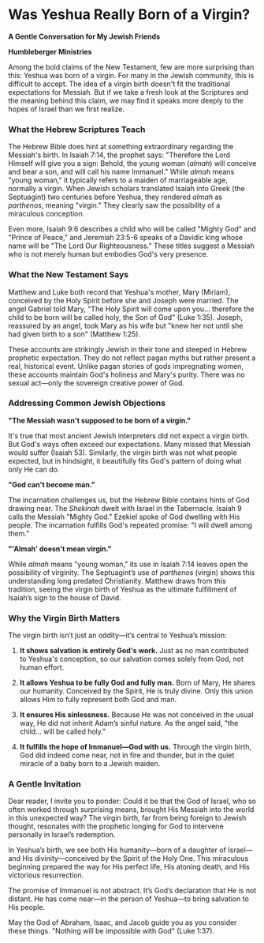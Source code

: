 # Was Yeshua Really Born of a Virgin?

**A Gentle Conversation for My Jewish Friends**

**Humbleberger Ministries**

Among the bold claims of the New Testament, few are more surprising than this: Yeshua was born of a virgin. For many in the Jewish community, this is difficult to accept. The idea of a virgin birth doesn't fit the traditional expectations for Messiah. But if we take a fresh look at the Scriptures and the meaning behind this claim, we may find it speaks more deeply to the hopes of Israel than we first realize.

### What the Hebrew Scriptures Teach

The Hebrew Bible does hint at something extraordinary regarding the Messiah's birth. In Isaiah 7:14, the prophet says: "Therefore the Lord Himself will give you a sign: Behold, the young woman (*almah*) will conceive and bear a son, and will call his name Immanuel." While *almah* means "young woman," it typically refers to a maiden of marriageable age, normally a virgin. When Jewish scholars translated Isaiah into Greek (the Septuagint) two centuries before Yeshua, they rendered *almah* as *parthenos*, meaning "virgin." They clearly saw the possibility of a miraculous conception.

Even more, Isaiah 9:6 describes a child who will be called "Mighty God" and "Prince of Peace," and Jeremiah 23:5-6 speaks of a Davidic king whose name will be "The Lord Our Righteousness." These titles suggest a Messiah who is not merely human but embodies God's very presence.

### What the New Testament Says

Matthew and Luke both record that Yeshua's mother, Mary (Miriam), conceived by the Holy Spirit before she and Joseph were married. The angel Gabriel told Mary, "The Holy Spirit will come upon you... therefore the child to be born will be called holy, the Son of God" (Luke 1:35). Joseph, reassured by an angel, took Mary as his wife but "knew her not until she had given birth to a son" (Matthew 1:25).

These accounts are strikingly Jewish in their tone and steeped in Hebrew prophetic expectation. They do not reflect pagan myths but rather present a real, historical event. Unlike pagan stories of gods impregnating women, these accounts maintain God's holiness and Mary's purity. There was no sexual act—only the sovereign creative power of God.

### Addressing Common Jewish Objections

**"The Messiah wasn't supposed to be born of a virgin."**

It's true that most ancient Jewish interpreters did not expect a virgin birth. But God's ways often exceed our expectations. Many missed that Messiah would suffer (Isaiah 53). Similarly, the virgin birth was not what people expected, but in hindsight, it beautifully fits God's pattern of doing what only He can do.

**"God can't become man."**

The incarnation challenges us, but the Hebrew Bible contains hints of God drawing near. The *Shekinah* dwelt with Israel in the Tabernacle. Isaiah 9 calls the Messiah "Mighty God." Ezekiel spoke of God dwelling with His people. The incarnation fulfills God's repeated promise: "I will dwell among them."

**"'Almah' doesn't mean virgin."**

While *almah* means "young woman," its use in Isaiah 7:14 leaves open the possibility of virginity. The Septuagint’s use of *parthenos* (virgin) shows this understanding long predated Christianity. Matthew draws from this tradition, seeing the virgin birth of Yeshua as the ultimate fulfillment of Isaiah’s sign to the house of David.

### Why the Virgin Birth Matters

The virgin birth isn’t just an oddity—it’s central to Yeshua’s mission:

1. **It shows salvation is entirely God's work.** Just as no man contributed to Yeshua's conception, so our salvation comes solely from God, not human effort.

2. **It allows Yeshua to be fully God and fully man.** Born of Mary, He shares our humanity. Conceived by the Spirit, He is truly divine. Only this union allows Him to fully represent both God and man.

3. **It ensures His sinlessness.** Because He was not conceived in the usual way, He did not inherit Adam’s sinful nature. As the angel said, "the child... will be called holy."

4. **It fulfills the hope of Immanuel—God with us.** Through the virgin birth, God did indeed come near, not in fire and thunder, but in the quiet miracle of a baby born to a Jewish maiden.

### A Gentle Invitation

Dear reader, I invite you to ponder: Could it be that the God of Israel, who so often worked through surprising means, brought His Messiah into the world in this unexpected way? The virgin birth, far from being foreign to Jewish thought, resonates with the prophetic longing for God to intervene personally in Israel’s redemption.

In Yeshua’s birth, we see both His humanity—born of a daughter of Israel—and His divinity—conceived by the Spirit of the Holy One. This miraculous beginning prepared the way for His perfect life, His atoning death, and His victorious resurrection.

The promise of Immanuel is not abstract. It’s God’s declaration that He is not distant. He has come near—in the person of Yeshua—to bring salvation to His people.

May the God of Abraham, Isaac, and Jacob guide you as you consider these things. "Nothing will be impossible with God" (Luke 1:37).
